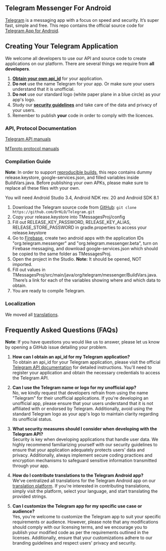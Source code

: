 ## Telegram Messenger For Android

[Telegram](https://telegram.org) is a messaging app with a focus on speed and security. It’s super fast, simple and free.
This repo contains the official source code for [Telegram App for Android](https://play.google.com/store/apps/details?id=org.telegram.messenger).

## Creating Your Telegram Application

We welcome all developers to use our API and source code to create applications on our platform.
There are several things we require from **all developers**.

1. [**Obtain your own api_id**](https://core.telegram.org/api/obtaining_api_id) for your application.
2. **Do not** use the name Telegram for your app. Or make sure your users understand that it is unofficial.
3. **Do not** use our standard logo (white paper plane in a blue circle) as your app's logo.
3. Study our [**security guidelines**](https://core.telegram.org/mtproto/security_guidelines) and take care of the data and privacy of your users.
4. Remember to publish **your** code in order to comply with the licences.

### API, Protocol Documentation

[Telegram API manuals](https://core.telegram.org/api)

[MTproto protocol manuals](https://core.telegram.org/mtproto)

### Compilation Guide

**Note**: In order to support [reproducible builds](https://core.telegram.org/reproducible-builds), this repo contains dummy release.keystore,  google-services.json, and filled variables inside BuildVars.java. Before publishing your own APKs, please make sure to replace all these files with your own.

You will need Android Studio 3.4, Android NDK rev. 20 and Android SDK 8.1

1. Download the Telegram source code from [GitHub](https://github.com/DrKLO/Telegram): `git clone https://github.com/DrKLO/Telegram.git`
2. Copy your release.keystore into TMessagesProj/config
3. Fill out RELEASE_KEY_PASSWORD, RELEASE_KEY_ALIAS, RELEASE_STORE_PASSWORD in gradle.properties to access your release.keystore
4. Go to [Firebase](https://console.firebase.google.com/), create two android apps with the application IDs "org.telegram.messenger" and "org.telegram.messenger.beta", turn on Firebase messaging, and download google-services.json which should be copied to the same folder as TMessagesProj.
5. Open the project in the Studio. **Note:** It should be opened, NOT imported.
6. Fill out values in TMessagesProj/src/main/java/org/telegram/messenger/BuildVars.java. There’s a link for each of the variables showing where and which data to obtain.
7. You are ready to compile Telegram.

### Localization

We moved all [translations](https://translations.telegram.org/en/android/).

## Frequently Asked Questions (FAQs)

**Note**: If you have questions you would like us to answer, please let us know by opening a GitHub issue detailing your problem.

1. **How can I obtain an api_id for my Telegram application?**<br/>
To obtain an api_id for your Telegram application, please visit the official [Telegram API documentation](https://core.telegram.org/) for detailed instructions. You'll need to register your application and obtain the necessary credentials to access the Telegram API.

2. **Can I use the Telegram name or logo for my unofficial app?**<br/>
No, we kindly request that developers refrain from using the name "Telegram" for their unofficial applications. If you're developing an unofficial app, please ensure that your users understand that it is not affiliated with or endorsed by Telegram. Additionally, avoid using the standard Telegram logo as your app's logo to maintain clarity regarding its unofficial status.

3. **What security measures should I consider when developing with the Telegram API?**<br/>
Security is key when developing applications that handle user data. We highly recommend familiarizing yourself with our security guidelines to ensure that your application adequately protects users' data and privacy. Additionally, always implement secure coding practices and encryption mechanisms to safeguard sensitive information transmitted through your app.

4. **How do I contribute translations to the Telegram Android app?**<br/>
We've centralized all translations for the Telegram Android app on our [translation platform](https://translations.telegram.org/en/android/). If you're interested in contributing translations, simply visit the platform, select your language, and start translating the provided strings.

5. **Can I customize the Telegram app for my specific use case or audience?**<br/>
Yes, you're welcome to customize the Telegram app to suit your specific requirements or audience. However, please note that any modifications should comply with our licensing terms, and we encourage you to publish your modified code as per the requirements outlined in the licenses. Additionally, ensure that your customizations adhere to our branding guidelines and respect users' privacy and security.
